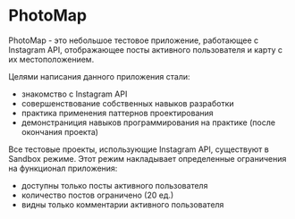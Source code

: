 # PhotoMap

PhotoMap - это небольшое тестовое приложение, работающее с Instagram API, отображающее
посты активного пользователя и карту с их местоположением.

Целями написания данного приложения стали:
- знакомство с Instagram API 
- совершенствование собственных навыков разработки
- практика применения паттернов проектирования
- демонстраниция навыков программирования на практике (после окончания проекта)

Все тестовые проекты, использующие Instagram API, существуют в Sandbox режиме.
Этот режим накладывает определенные ограничения на функционал приложения:
- доступны только посты активного пользователя
- количество постов ограничено (20 ед.)
- видны только комментарии активного пользователя
